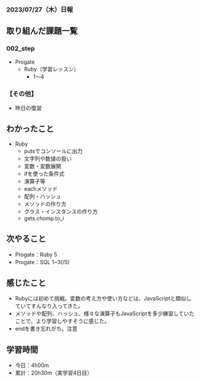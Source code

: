 ### 2023/07/27（木）日報

## 取り組んだ課題一覧
### 002_step
- Progate
    - Ruby（学習レッスン）
        - 1〜4

### 【その他】
- 昨日の復習
## わかったこと
- Ruby
    - putsでコンソールに出力
    - 文字列や数値の扱い
    - 変数・変数展開
    - ifを使った条件式
    - 演算子等
    - eachメソッド
    - 配列・ハッシュ
    - メソッドの作り方
    - クラス・インスタンスの作り方
    - gets.chomp.to_i

## 次やること
- Progate：Ruby 5 
- Progate：SQL 1~3(/5) 
## 感じたこと
- Rubyには初めて挑戦。変数の考え方や使い方などは、JavaScriptと類似していてすんなり入ってきた。
- メソッドや配列、ハッシュ、様々な演算子もJavaScriptを多少練習していたことで、より学習しやすそうに感じた。
- endを書き忘れがち。注意

## 学習時間
- 今日：4h00m
- 累計：20h30m（実学習4日目）

